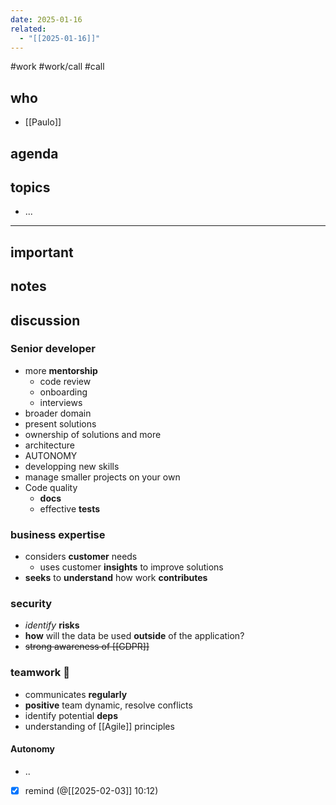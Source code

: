 ```yaml
---
date: 2025-01-16
related:
  - "[[2025-01-16]]"
---
```

#work #work/call #call

## who
- [[Paulo]]
## agenda

## topics
- ...

---

## important

## notes

## discussion

### **Senior** developer

- more **mentorship**
	- code review
	- onboarding
	- interviews
- broader domain
- present solutions
- ownership of solutions and more
- architecture
- AUTONOMY
- developping new skills
- manage smaller projects on your own
- Code quality
	- **docs**
	- effective **tests**
### business **expertise**
- considers **customer** needs
	- uses customer **insights** to improve solutions
- **seeks** to **understand** how work **contributes**
### security
- *identify* **risks**
- **how** will the data be used **outside** of the application?
- ~~strong awareness of [[GDPR]]~~
### **teamwork** 🤝
-  communicates **regularly**
- **positive** team dynamic, resolve conflicts
- identify potential **deps**
- understanding of [[Agile]] principles

#### Autonomy
- ..

- [x] remind (@[[2025-02-03]] 10:12)
